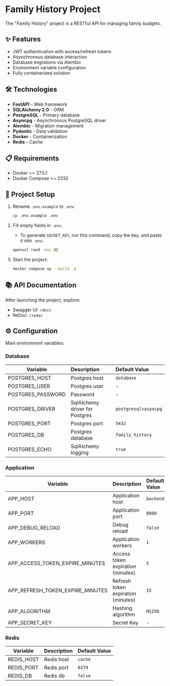 # Family History Project

The "Family History" project is a RESTful API for managing family budgets.

## ✨ Features

- JWT authentication with access/refresh tokens
- Asynchronous database interaction
- Database migrations via Alembic
- Environment variable configuration
- Fully containerized solution

## 🛠 Technologies

- **FastAPI** - Web framework
- **SQLAlchemy 2.0** - ORM
- **PostgreSQL** - Primary database
- **Asyncpg** - Asynchronous PostgreSQL driver
- **Alembic** - Migration management
- **Pydantic** - Data validation
- **Docker** - Containerization
- **Redis** - Cache

## 📋 Requirements

- Docker >= 27.5.1
- Docker Compose >= 2332

## 🚀 Project Setup

1. Rename `.env.example` to `.env`:

    ```bash
    cp .env.example .env
    ```

2. Fill empty fields in `.env`.
    - To generate `SECRET_KEY`, run this command, copy the key, and paste it into `.env`:

    ```bash
    openssl rand -hex 32
    ```

3. Start the project:

    ```bash
    docker compose up --build -d
    ```

## 📚 API Documentation

After launching the project, explore:

- Swagger UI: `/docs`
- ReDoc: `/redoc`

## ⚙ Configuration

Main environment variables:

### Database

| Variable          | Description                                  | Default Value         |
| ----------------- | :------------------------------------------- | :-------------------- |
| POSTGRES_HOST     | Postgres host                                | `database`            |
| POSTGRES_USER     | Postgres user                                | -                     |
| POSTGRES_PASSWORD | Password                                     | -                     |
| POSTGRES_DRIVER   | SqlAlchemy driver for Postgres               | `postgresql+asyncpg`  |
| POSTGRES_PORT     | Postgres port                                | `5432`                |
| POSTGRES_DB       | Postgres database                            | `family_history`      |
| POSTGRES_ECHO     | SqlAlchemy logging                           | `true`                |

### Application

| Variable                        | Description                          | Default Value |
| ------------------------------- | :----------------------------------- | :------------ |
| APP_HOST                        | Application host                     | `backend`     |
| APP_PORT                        | Application port                     | `8000`        |
| APP_DEBUG_RELOAD                | Debug reload                         | `false`       |
| APP_WORKERS                     | Application workers                  | `1`           |
| APP_ACCESS_TOKEN_EXPIRE_MINUTES | Access token expiration (minutes)    | `5`           |
| APP_REFRESH_TOKEN_EXPIRE_MINUTES| Refresh token expiration (minutes)   | `15`          |
| APP_ALGORITHM                   | Hashing algorithm                    | `HS256`       |
| APP_SECRET_KEY                  | Secret Key                           | -             |

### Redis

| Variable                        | Description                          | Default Value |
| ------------------------------- | :----------------------------------- | :------------ |
| REDIS_HOST                      | Redis host                           | `cache`       |
| REDIS_PORT                      | Redis port                           | `6379`        |
| REDIS_DB                        | Redis db                             | `false`       |
